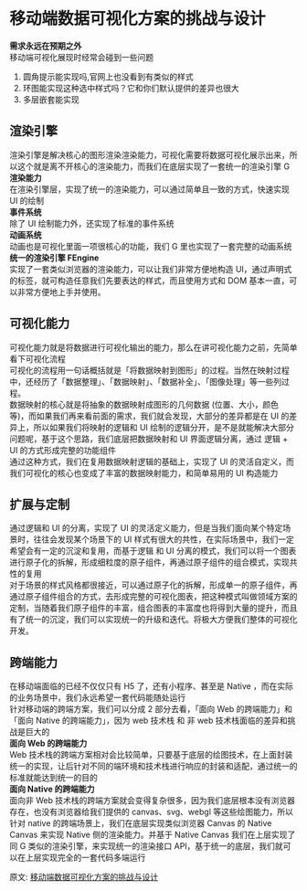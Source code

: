 # 移动端数据可视化方案的挑战与设计
**需求永远在预期之外**  
移动端可视化展现时经常会碰到一些问题
1. 圆角提示能实现吗,官网上也没看到有类似的样式
2. 环图能实现这种选中样式吗？它和你们默认提供的差异也很大
3. 多层嵌套能实现

## 渲染引擎  
渲染引擎是解决核心的图形渲染渲染能力，可视化需要将数据可视化展示出来，所以这个就是离不开核心的渲染能力，而我们在底层实现了一套统一的渲染引擎 G  
**渲染能力**  
在渲染引擎层，实现了统一的渲染能力，可以通过简单且一致的方式，快速实现 UI 的绘制  
**事件系统**  
除了 UI 绘制能力外，还实现了标准的事件系统  
**动画系统**  
动画也是可视化里面一项很核心的功能，我们 G 里也实现了一套完整的动画系统  
**统一的渲染引擎 FEngine**  
实现了一套类似浏览器的渲染能力，可以让我们非常方便地构造 UI，通过声明式的标签，就可构造任意我们先要表达的样式，而且使用方式和 DOM 基本一直，可以非常方便地上手并使用。  

## 可视化能力
可视化能力就是将数据进行可视化输出的能力，那么在讲可视化能力之前，先简单看下可视化流程  
可视化的流程用一句话概括就是「将数据映射到图形」的过程。当然在映射过程中，还经历了「数据整理」、「数据映射」、「数据补全」、「图像处理」等一些列过程。   
数据映射的核心就是将抽象的数据映射成图形的几何数据 (位置、大小，颜色等)，而如果我们再来看前面的需求，我们就会发现，大部分的差异都是在 UI 的差异上，所以如果我们将映射的逻辑和 UI 绘制的逻辑分开，是不是就能解决大部分问题呢，基于这个思路，我们底层把数据映射和 UI 界面逻辑分离，通过 逻辑 + UI 的方式形成完整的功能组件  
通过这种方式，我们在复用数据映射逻辑的基础上，实现了 UI 的灵活自定义，而我们可视化的核心也变成了丰富的数据映射能力，和简单易用的 UI 构造能力  
## 扩展与定制
通过逻辑和 UI 的分离，实现了 UI 的灵活定义能力，但是当我们面向某个特定场景时，往往会发现某个场景下的 UI 样式有很大的共性，在实际场景中，我们一定希望会有一定的沉淀和复用，而基于逻辑 和 UI 分离的模式，我们可以将一个图表进行原子化的拆解，形成细粒度的原子组件，再通过原子组件的组合模式，实现共性的复用  
对于场景的样式风格都很接近，可以通过原子化的拆解，形成单一的原子组件，再通过原子组件组合的方式，去形成完整的可视化图表，把这种模式叫做领域方案的定制，当随着我们原子组件的丰富，组合图表的丰富度也将得到大量的提升，而且有了统一的沉淀，我们可以实现统一的升级和迭代。将极大方便我们整体的可视化开发。  
## 跨端能力
在移动端面临的已经不仅仅只有 H5 了，还有小程序、甚至是 Native ，而在实际的业务场景中，我们永远希望一套代码能随处运行  
针对移动端的跨端方案，我们可以分成 2 部分去看，「面向 Web 的跨端能力」和「面向 Native 的跨端能力」，因为 web 技术栈 和 非 web 技术栈面临的差异和挑战是巨大的  
**面向 Web 的跨端能力**  
Web 技术栈的跨端方案相对会比较简单，只要基于底层的绘图技术，在上面封装统一的实现，让后针对不同的端环境和技术栈进行响应的封装和适配，通过统一的标准就能达到统一的目的  
**面向 Native 的跨端能力**  
面向非 Web 技术栈的跨端方案就会变得复杂很多，因为我们底层根本没有浏览器存在，也没有浏览器给我们提供的 canvas、svg、webgl 等这些绘图能力，所以针对 native 的跨端场景上，我们在底层实现类似浏览器 Canvas 的 Native Canvas 来实现 Native 侧的渲染能力。并基于 Native Canvas 我们在上层实现了 同 G 类似的渲染引擎，来实现统一的渲染接口 API，基于统一的底层，我们就可以在上层实现完全的一套代码多端运行  




原文: 
[移动端数据可视化方案的挑战与设计](https://mp.weixin.qq.com/s/no_NZmON_1Hct4AhFZsFyQ)
